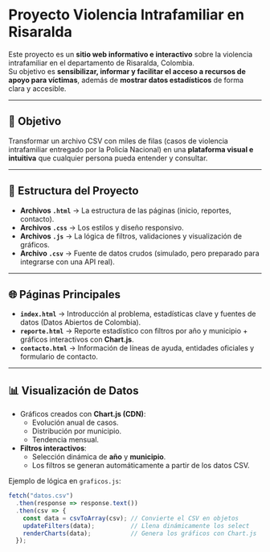 # Proyecto Violencia Intrafamiliar en Risaralda

Este proyecto es un **sitio web informativo e interactivo** sobre la violencia intrafamiliar en el departamento de Risaralda, Colombia.  
Su objetivo es **sensibilizar, informar y facilitar el acceso a recursos de apoyo para víctimas**, además de **mostrar datos estadísticos** de forma clara y accesible.

---

## 🎯 Objetivo
Transformar un archivo CSV con miles de filas (casos de violencia intrafamiliar entregado por la Policía Nacional) en una **plataforma visual e intuitiva** que cualquier persona pueda entender y consultar.

---

## 📂 Estructura del Proyecto
- **Archivos `.html`** → La estructura de las páginas (inicio, reportes, contacto).
- **Archivos `.css`** → Los estilos y diseño responsivo.
- **Archivos `.js`** → La lógica de filtros, validaciones y visualización de gráficos.
- **Archivo `.csv`** → Fuente de datos crudos (simulado, pero preparado para integrarse con una API real).

---

## 🌐 Páginas Principales
- **`index.html`** → Introducción al problema, estadísticas clave y fuentes de datos (Datos Abiertos de Colombia).
- **`reporte.html`** → Reporte estadístico con filtros por año y municipio + gráficos interactivos con **Chart.js**.
- **`contacto.html`** → Información de líneas de ayuda, entidades oficiales y formulario de contacto.

---

## 📊 Visualización de Datos
- Gráficos creados con **Chart.js (CDN)**:  
  - Evolución anual de casos.  
  - Distribución por municipio.  
  - Tendencia mensual.  
- **Filtros interactivos**:
  - Selección dinámica de **año** y **municipio**.
  - Los filtros se generan automáticamente a partir de los datos CSV.

Ejemplo de lógica en `graficos.js`:
```javascript
fetch("datos.csv")
  .then(response => response.text())
  .then(csv => {
    const data = csvToArray(csv); // Convierte el CSV en objetos
    updateFilters(data);          // Llena dinámicamente los select
    renderCharts(data);           // Genera los gráficos con Chart.js
  });
